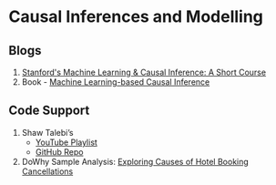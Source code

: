 # Causal Inferences and Modelling
## Blogs
1) [Stanford's Machine Learning & Causal Inference: A Short Course](https://www.gsb.stanford.edu/faculty-research/labs-initiatives/sil/research/methods/ai-machine-learning/short-course)
2) Book - [Machine Learning-based Causal Inference](https://bookdown.org/stanfordgsbsilab/ml-ci-tutorial/)

## Code Support
1) Shaw Talebi’s 
    - [YouTube Playlist](https://www.youtube.com/watch?v=PFBI-ZfV5rs&list=PLz-ep5RbHosVVTz9HEzpI4d6xpWsc8rOa&index=4)
    - [GitHub Repo](https://github.com/ShawhinT/YouTube-Blog/tree/main/causal_inference)
2) DoWhy Sample Analysis: [Exploring Causes of Hotel Booking Cancellations](https://www.pywhy.org/dowhy/v0.9.1/example_notebooks/DoWhy-The%20Causal%20Story%20Behind%20Hotel%20Booking%20Cancellations.html)